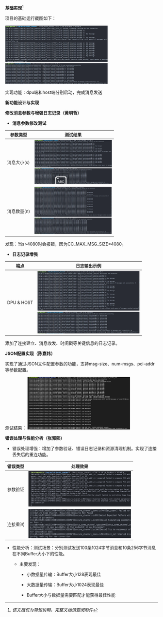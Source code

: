  **基础实现**[^1]

项目的基础运行截图如下：

<img src="README/S_32_IMG.png" alt="S_32_IMG" style="zoom:33%;" />

实现功能：dpu端和host端分别启动，完成消息发送

**新功能设计与实现**

**修改消息参数与增强日志记录（黄明哲）**

- **消息参数修改测试**

| 参数类型 | 测试结果 |
|---------|----------|
| 消息大小(s) | <img src="README/S_4080_IMG.png" alt="S_4080_IMG" style="zoom: 25%;" /> |
| 消息数量(n) | <img src="README/BOTH_N.png" alt="BOTH_N_IMG" style="zoom: 25%;" /> |

发现：当s>4080时会报错，因为CC_MAX_MSG_SIZE=4080。

- **日志记录增强**

| 端点 | 日志输出示例 |
|------|-------------|
| DPU & HOST | <img src="README/LOG.png" alt="log_IMG" style="zoom:33%;" /> |

添加了连接建立、消息收发、时间戳等关键信息的日志记录。

**JSON配置实现（陈嘉炜）**

实现了通过JSON文件配置参数的功能，支持msg-size、num-msgs、pci-addr等参数配置。

测试结果：
<img src="README/JSON.png" alt="1736845671787" style="zoom:33%;" />

**错误处理与性能分析（张郭熙）**

- 错误处理增强：增加了参数验证、错误日志记录和资源清理机制。实现了连接丢失后的重连功能。

| 错误类型 | 处理效果 |
|---------|----------|
| 参数验证 | <img src="README/image-20250107000538145.png" alt="image-20250107000538145" style="zoom:33%;" /> |
| 连接重试 | <img src="README/image-20250107111650424.png" alt="image-20250107111650424" style="zoom:33%;" /> |

- 性能分析：测试场景：分别测试发送100条1024字节消息和10条256字节消息在不同Buffer大小下的性能。

    - 主要发现：

        - 小数据量传输：Buffer大小128表现最佳

        - 大数据量传输：Buffer大小1024表现最佳

        - Buffer大小与数据量需要匹配才能获得最佳性能


[^1]: *该文档仅为简短说明，完整文档请查阅附件*
